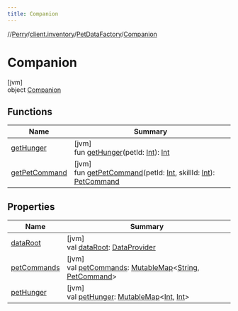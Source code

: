 ```yaml
---
title: Companion
---
```

//[Perry](../../../../index.html)/[client.inventory](../../index.html)/[PetDataFactory](../index.html)/[Companion](index.html)



# Companion



[jvm]\
object [Companion](index.html)



## Functions


| Name | Summary |
|---|---|
| [getHunger](get-hunger.html) | [jvm]<br>fun [getHunger](get-hunger.html)(petId: [Int](https://kotlinlang.org/api/latest/jvm/stdlib/kotlin/-int/index.html)): [Int](https://kotlinlang.org/api/latest/jvm/stdlib/kotlin/-int/index.html) |
| [getPetCommand](get-pet-command.html) | [jvm]<br>fun [getPetCommand](get-pet-command.html)(petId: [Int](https://kotlinlang.org/api/latest/jvm/stdlib/kotlin/-int/index.html), skillId: [Int](https://kotlinlang.org/api/latest/jvm/stdlib/kotlin/-int/index.html)): [PetCommand](../../-pet-command/index.html) |


## Properties


| Name | Summary |
|---|---|
| [dataRoot](data-root.html) | [jvm]<br>val [dataRoot](data-root.html): [DataProvider](../../../provider/-data-provider/index.html) |
| [petCommands](pet-commands.html) | [jvm]<br>val [petCommands](pet-commands.html): [MutableMap](https://kotlinlang.org/api/latest/jvm/stdlib/kotlin.collections/-mutable-map/index.html)<[String](https://kotlinlang.org/api/latest/jvm/stdlib/kotlin/-string/index.html), [PetCommand](../../-pet-command/index.html)> |
| [petHunger](pet-hunger.html) | [jvm]<br>val [petHunger](pet-hunger.html): [MutableMap](https://kotlinlang.org/api/latest/jvm/stdlib/kotlin.collections/-mutable-map/index.html)<[Int](https://kotlinlang.org/api/latest/jvm/stdlib/kotlin/-int/index.html), [Int](https://kotlinlang.org/api/latest/jvm/stdlib/kotlin/-int/index.html)> |

